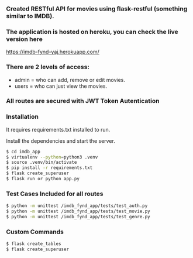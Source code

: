 ### Created RESTful API for movies using flask-restful (something similar to IMDB).

### The application is hosted on heroku, you can check the live version here
https://imdb-fynd-yaj.herokuapp.com/


### There are 2 levels of access:
- admin = who can add, remove or edit movies.
- users = who can just view the movies.


### All routes are secured with JWT Token Autentication

### Installation

It requires requirements.txt installed to run.

Install the dependencies and start the server.

```sh
$ cd imdb_app
$ virtualenv --python=python3 .venv
$ source .venv/bin/activate
$ pip install -r requirements.txt
$ flask create_superuser
$ flask run or python app.py
```

### Test Cases Included for all routes
```sh
$ python -m unittest /imdb_fynd_app/tests/test_auth.py
$ python -m unittest /imdb_fynd_app/tests/test_movie.py
$ python -m unittest /imdb_fynd_app/tests/test_genre.py
```

### Custom Commands
```sh
$ flask create_tables
$ flask create_superuser
```



